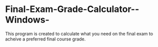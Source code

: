 # Final-Exam-Grade-Calculator--Windows-
This program is created to calculate what you need on the final exam to acheive a preferred final course grade.
